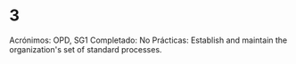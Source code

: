 # 3

Acrónimos: OPD, SG1
Completado: No
Prácticas: Establish and maintain the organization's set of standard processes.